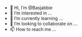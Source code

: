 - 👋 Hi, I’m @Basjabbie
- 👀 I’m interested in ...
- 🌱 I’m currently learning ...
- 💞️ I’m looking to collaborate on ...
- 📫 How to reach me ...

<!---
Basjabbie/Basjabbie is a ✨ special ✨ repository because its `README.md` (this file) appears on your GitHub profile.
You can click the Preview link to take a look at your changes.
--->
